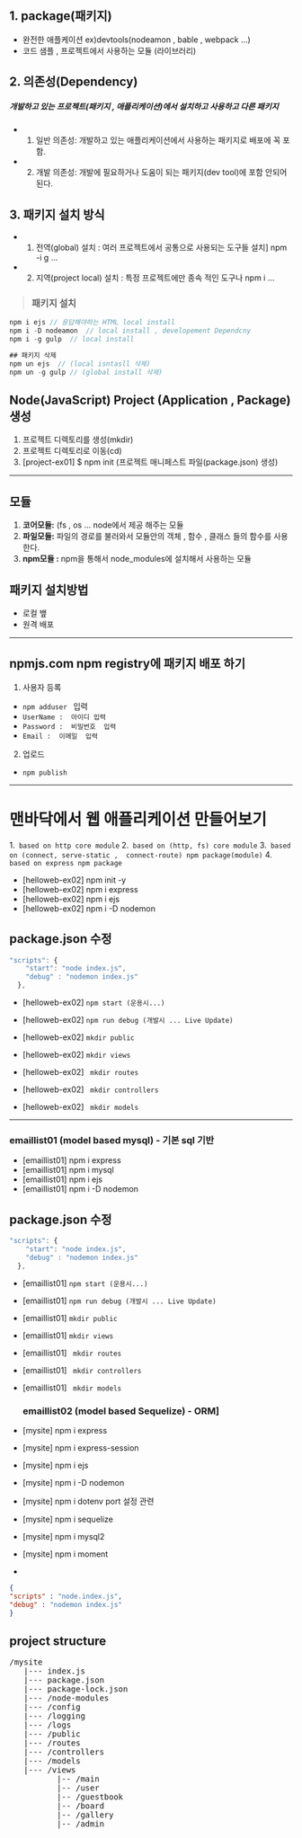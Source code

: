  ## 1. package(패키지)
- 완전한 애플케이션 ex)devtools(nodeamon , bable , webpack ...)
- 코드 샘플 , 프로젝트에서 사용하는 모듈 (라이브러리)

## 2. 의존성(Dependency)

  ##### **개발하고 있는 프로젝트(패키지 , 애플리케이션)에서 설치하고 사용하고 다른 패키지**


- 1. 일반 의존성: 개발하고 있는 애플리케이션에서 사용하는 패키지로 배포에 꼭 포함.

- 2. 개발 의존성: 개발에 필요하거나 도움이 되는 패키지(dev tool)에 포함 안되어 된다.

##  3. 패키지 설치 방식

- 1. 전역(global) 설치 : 여러 프로젝트에서 공통으로 사용되는 도구들 설치] npm -i g ...
- 2. 지역(project local) 설치 : 특정 프로젝트에만 종속 적인 도구나  npm i ...


> ###  패키지 설치 

```javascript
npm i ejs // 응답해야하는 HTML local install
npm i -D nodeamon  // local install , developement Dependcny
npm i -g gulp  // local install
```

```javascript
## 패키지 삭제
npm un ejs  // (local isntasll 삭제)
npm un -g gulp // (global install 삭제)
```

## Node(JavaScript) Project (Application , Package) 생성

1. 프로젝트 디렉토리를 생성(mkdir)
2. 프로젝트 디렉토리로 이동(cd)
3. [project-ex01] $ npm init (프로젝트 매니페스트 파일(package.json) 생성)


- - -

## 모듈  
1. **코어모듈:** (fs , os  ... node에서 제공 해주는 모듈
1. **파일모듈:** 파일의 경로를 불러와서 모듈안의 객체 , 함수 , 클래스 들의 함수를 사용한다.
1. **npm모듈 :** npm을 통해서 node_modules에 설치해서 사용하는 모듈

## 패키지 설치방법
- 로컬 뱊
- 원격 배포 
- - -

## npmjs.com npm registry에 패키지 배포 하기 


1. 사용자 등록
- ```npm adduser ```  입력 
- ```UserName :  아이디 입력 ```
- ```Password :  비밀번호  입력 ```
-  ```Email :  이메일  입력 ```


2.  업로드
   - ```npm publish```

- - - 

# 맨바닥에서 웹 애플리케이션 만들어보기

1.``` based on http core module```
2.``` based on (http, fs) core module```
3.``` based on (connect, serve-static ,  connect-route) npm package(module)```
4.``` based on express npm package```


- [helloweb-ex02] npm init -y
- [helloweb-ex02] npm i express
- [helloweb-ex02] npm i ejs
- [helloweb-ex02] npm i -D nodemon

## package.json  수정


```javascript
"scripts": {
    "start": "node index.js",
    "debug" : "nodemon index.js"
  },
```
- [helloweb-ex02] ```npm start (운용시...)```
- [helloweb-ex02] ```npm run debug (개발시 ... Live Update)```


- [helloweb-ex02] ```mkdir public```
- [helloweb-ex02] ```mkdir views```
- [helloweb-ex02] ``` mkdir routes```
- [helloweb-ex02] ``` mkdir controllers```
- [helloweb-ex02] ``` mkdir models```
  

- - -

  ### emaillist01 (model based mysql) - 기본 sql 기반

- [emaillist01] npm i express
- [emaillist01] npm i mysql
- [emaillist01] npm i ejs
- [emaillist01] npm i -D nodemon

## package.json  수정


```javascript
"scripts": {
    "start": "node index.js",
    "debug" : "nodemon index.js"
  },
```
- [emaillist01] ```npm start (운용시...)```
- [emaillist01] ```npm run debug (개발시 ... Live Update)```


- [emaillist01] ```mkdir public```
- [emaillist01] ```mkdir views```
- [emaillist01] ``` mkdir routes```
- [emaillist01] ``` mkdir controllers```
- [emaillist01] ``` mkdir models```
  


  ### emaillist02 (model based Sequelize) - ORM]


- [mysite] npm i express
- [mysite] npm i express-session
- [mysite] npm i ejs
- [mysite] npm i -D nodemon
- [mysite] npm i dotenv port 설정 관련
- [mysite] npm i sequelize
- [mysite] npm i mysql2
- [mysite] npm i moment
- 
```json
{
"scripts" : "node.index.js",
"debug" : "nodemon index.js"
}
```


## project structure
<pre>
/mysite
   |--- index.js
   |--- package.json
   |--- package-lock.json
   |--- /node-modules
   |--- /config
   |--- /logging
   |--- /logs
   |--- /public
   |--- /routes
   |--- /controllers
   |--- /models
   |--- /views
          |-- /main
          |-- /user
          |-- /guestbook
          |-- /board
          |-- /gallery
          |-- /admin    

</pre>